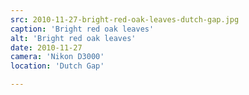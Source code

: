 ```yaml
---
src: 2010-11-27-bright-red-oak-leaves-dutch-gap.jpg
caption: 'Bright red oak leaves'
alt: 'Bright red oak leaves'
date: 2010-11-27
camera: 'Nikon D3000'
location: 'Dutch Gap'

---
```

